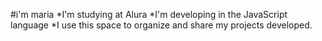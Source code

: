 #i'm maria
*I'm studying at Alura
*I'm developing in the JavaScript language
*I use this space to organize and share my projects developed.
